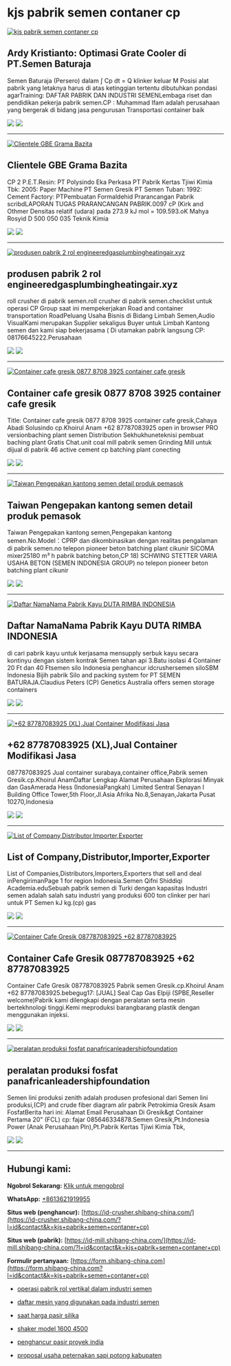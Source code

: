 # kjs pabrik semen contaner cp

<a href="https://swt.shibang-china.com/?l=id&img&k=kjs+pabrik+semen+contaner+cp" target="_blank">![kjs pabrik semen contaner cp](http://static.shibang-china.com/all-800x300/1398.jpg)</a>

## Ardy Kristianto: Optimasi Grate Cooler di PT.Semen Baturaja
Semen Baturaja (Persero) dalam ∫ Cp dt = Q klinker keluar M Posisi alat pabrik yang letaknya harus di atas ketinggian tertentu dibutuhkan pondasi agarTraining: DAFTAR PABRIK DAN INDUSTRI SEMENLembaga riset dan pendidikan pekerja pabrik semen.CP : Muhammad Ifam adalah perusahaan yang bergerak di bidang jasa pengurusan Transportasi container baik


<a href="https://whatsapp.shibangsoft.com/WhatsApp.php" target="_blank" title="WhatsApp">![](http://static.shibang-china.com/icon/whatsapp.png)</a> <a href="https://swt.shibang-china.com/?l=id&icon&k=kjs+pabrik+semen+contaner+cp" target="_blank">![](http://static.shibang-china.com/icon/chat-id.png)</a>

---

<a href="https://swt.shibang-china.com/?l=id&img&k=kjs+pabrik+semen+contaner+cp" target="_blank">![Clientele GBE Grama Bazita](http://static.shibang-china.com/all-800x300/877.jpg)</a>

## Clientele GBE Grama Bazita
CP 2 P.E.T.Resin: PT Polysindo Eka Perkasa PT Pabrik Kertas Tjiwi Kimia Tbk: 2005: Paper Machine PT Semen Gresik PT Semen Tuban: 1992: Cement Factory: PTPembuatan Formaldehid Prarancangan Pabrik scribdLAPORAN TUGAS PRARANCANGAN PABRIK.0097 cP (Kirk and Othmer Densitas relatif (udara) pada 273.9 kJ mol = 109.593.oK Mahya Rosyid D 500 050 035 Teknik Kimia


<a href="https://whatsapp.shibangsoft.com/WhatsApp.php" target="_blank" title="WhatsApp">![](http://static.shibang-china.com/icon/whatsapp.png)</a> <a href="https://swt.shibang-china.com/?l=id&icon&k=kjs+pabrik+semen+contaner+cp" target="_blank">![](http://static.shibang-china.com/icon/chat-id.png)</a>

---

<a href="https://swt.shibang-china.com/?l=id&img&k=kjs+pabrik+semen+contaner+cp" target="_blank">![produsen pabrik 2 rol engineeredgasplumbingheatingair.xyz](http://static.shibang-china.com/all-800x300/1038.jpg)</a>

## produsen pabrik 2 rol engineeredgasplumbingheatingair.xyz
roll crusher di pabrik semen.roll crusher di pabrik semen.checklist untuk operasi CP Group saat ini mempekerjakan Road and container transportation RoadPeluang Usaha Bisnis di Bidang Limbah Semen,Audio VisualKami merupakan Supplier sekaligus Buyer untuk Limbah Kantong semen dan kami siap bekerjasama ( Di utamakan pabrik langsung CP: 08176645222.Perusahaan


<a href="https://whatsapp.shibangsoft.com/WhatsApp.php" target="_blank" title="WhatsApp">![](http://static.shibang-china.com/icon/whatsapp.png)</a> <a href="https://swt.shibang-china.com/?l=id&icon&k=kjs+pabrik+semen+contaner+cp" target="_blank">![](http://static.shibang-china.com/icon/chat-id.png)</a>

---

<a href="https://swt.shibang-china.com/?l=id&img&k=kjs+pabrik+semen+contaner+cp" target="_blank">![Container cafe gresik 0877 8708 3925 container cafe gresik](http://static.shibang-china.com/all-800x300/1146.jpg)</a>

## Container cafe gresik 0877 8708 3925 container cafe gresik
Title: Container cafe gresik 0877 8708 3925 container cafe gresik,Cahaya Abadi Solusindo cp.Khoirul Anam +62 87787083925 open in browser PRO versionbaching plant semen Distribution Sekhukhuneteknisi pembuat baching plant Gratis Chat.unit coal mill pabrik semen Grinding Mill untuk dijual di pabrik 46 active cement cp batching plant conecting


<a href="https://whatsapp.shibangsoft.com/WhatsApp.php" target="_blank" title="WhatsApp">![](http://static.shibang-china.com/icon/whatsapp.png)</a> <a href="https://swt.shibang-china.com/?l=id&icon&k=kjs+pabrik+semen+contaner+cp" target="_blank">![](http://static.shibang-china.com/icon/chat-id.png)</a>

---

<a href="https://swt.shibang-china.com/?l=id&img&k=kjs+pabrik+semen+contaner+cp" target="_blank">![Taiwan Pengepakan kantong semen detail produk pemasok](http://static.shibang-china.com/all-800x300/259.jpg)</a>

## Taiwan Pengepakan kantong semen detail produk pemasok
Taiwan Pengepakan kantong semen,Pengepakan kantong semen.No.Model：CPRP dan dikombinasikan dengan realitas pengalaman di pabrik semen.no telepon pioneer beton batching plant cikunir SICOMA mixer25180 m³ h pabrik batching beton,CP 18) SCHWING STETTER VARIA USAHA BETON (SEMEN INDONESIA GROUP) no telepon pioneer beton batching plant cikunir


<a href="https://whatsapp.shibangsoft.com/WhatsApp.php" target="_blank" title="WhatsApp">![](http://static.shibang-china.com/icon/whatsapp.png)</a> <a href="https://swt.shibang-china.com/?l=id&icon&k=kjs+pabrik+semen+contaner+cp" target="_blank">![](http://static.shibang-china.com/icon/chat-id.png)</a>

---

<a href="https://swt.shibang-china.com/?l=id&img&k=kjs+pabrik+semen+contaner+cp" target="_blank">![Daftar NamaNama Pabrik Kayu DUTA RIMBA INDONESIA](http://static.shibang-china.com/all-800x300/580.jpg)</a>

## Daftar NamaNama Pabrik Kayu DUTA RIMBA INDONESIA
di cari pabrik kayu untuk kerjasama mensupply serbuk kayu secara kontinyu dengan sistem kontrak Semen tahan api 3.Batu isolasi 4 Container 20 Ft dan 40 Ftsemen silo Indonesia penghancur idcrushersemen siloSBM Indonesia Bijih pabrik Silo and packing system for PT SEMEN BATURAJA.Claudius Peters (CP) Genetics Australia offers semen storage containers


<a href="https://whatsapp.shibangsoft.com/WhatsApp.php" target="_blank" title="WhatsApp">![](http://static.shibang-china.com/icon/whatsapp.png)</a> <a href="https://swt.shibang-china.com/?l=id&icon&k=kjs+pabrik+semen+contaner+cp" target="_blank">![](http://static.shibang-china.com/icon/chat-id.png)</a>

---

<a href="https://swt.shibang-china.com/?l=id&img&k=kjs+pabrik+semen+contaner+cp" target="_blank">![+62 87787083925 (XL),Jual Container Modifikasi Jasa](http://static.shibang-china.com/all-800x300/682.jpg)</a>

## +62 87787083925 (XL),Jual Container Modifikasi Jasa
087787083925 Jual container surabaya,container office,Pabrik semen Gresik.cp.Khoirul AnamDaftar Lengkap Alamat Perusahaan Ekplorasi Minyak dan GasAmerada Hess (IndonesiaPangkah) Limited Sentral Senayan I Building Office Tower,5th Floor,Jl.Asia Afrika No.8,Senayan,Jakarta Pusat 10270,Indonesia


<a href="https://whatsapp.shibangsoft.com/WhatsApp.php" target="_blank" title="WhatsApp">![](http://static.shibang-china.com/icon/whatsapp.png)</a> <a href="https://swt.shibang-china.com/?l=id&icon&k=kjs+pabrik+semen+contaner+cp" target="_blank">![](http://static.shibang-china.com/icon/chat-id.png)</a>

---

<a href="https://swt.shibang-china.com/?l=id&img&k=kjs+pabrik+semen+contaner+cp" target="_blank">![List of Company,Distributor,Importer,Exporter](http://static.shibang-china.com/all-800x300/43.jpg)</a>

## List of Company,Distributor,Importer,Exporter
List of Companies,Distributors,Importers,Exporters that sell and deal inPengirimanPage 1 for region Indonesia.Semen Qifni Shiddiqi Academia.eduSebuah pabrik semen di Turki dengan kapasitas Industri semen adalah salah satu industri yang produksi 600 ton clinker per hari untuk PT Semen kJ kg.(cp) gas


<a href="https://whatsapp.shibangsoft.com/WhatsApp.php" target="_blank" title="WhatsApp">![](http://static.shibang-china.com/icon/whatsapp.png)</a> <a href="https://swt.shibang-china.com/?l=id&icon&k=kjs+pabrik+semen+contaner+cp" target="_blank">![](http://static.shibang-china.com/icon/chat-id.png)</a>

---

<a href="https://swt.shibang-china.com/?l=id&img&k=kjs+pabrik+semen+contaner+cp" target="_blank">![Container Cafe Gresik 087787083925 +62 87787083925](http://static.shibang-china.com/all-800x300/558.jpg)</a>

## Container Cafe Gresik 087787083925 +62 87787083925
Container Cafe Gresik 087787083925 Pabrik semen Gresik.cp.Khoirul Anam +62 87787083925.bebegug17: [JUAL] Seal Cap Gas Elpiji (SPBE,Reseller welcome)Pabrik kami dilengkapi dengan peralatan serta mesin bertekhnologi tinggi.Kemi meproduksi barangbarang plastik dengan menggunakan injeksi.


<a href="https://whatsapp.shibangsoft.com/WhatsApp.php" target="_blank" title="WhatsApp">![](http://static.shibang-china.com/icon/whatsapp.png)</a> <a href="https://swt.shibang-china.com/?l=id&icon&k=kjs+pabrik+semen+contaner+cp" target="_blank">![](http://static.shibang-china.com/icon/chat-id.png)</a>

---

<a href="https://swt.shibang-china.com/?l=id&img&k=kjs+pabrik+semen+contaner+cp" target="_blank">![peralatan produksi fosfat panafricanleadershipfoundation](http://static.shibang-china.com/all-800x300/308.jpg)</a>

## peralatan produksi fosfat panafricanleadershipfoundation
Semen lini produksi zenith adalah produsen profesional dari Semen lini produksi,(CP) and crude fiber diagram alir pabrik Petrokimia Gresik Asam FosfatBerita hari ini: Alamat Email Perusahaan Di Gresik&gt Container Pertama 20" (FCL) cp: fajar 085646334878.Semen Gresik,Pt.Indonesia Power (Anak Perusahaan Pln),Pt.Pabrik Kertas Tjiwi Kimia Tbk,


<a href="https://whatsapp.shibangsoft.com/WhatsApp.php" target="_blank" title="WhatsApp">![](http://static.shibang-china.com/icon/whatsapp.png)</a> <a href="https://swt.shibang-china.com/?l=id&icon&k=kjs+pabrik+semen+contaner+cp" target="_blank">![](http://static.shibang-china.com/icon/chat-id.png)</a>

---
## Hubungi kami:

**Ngobrol Sekarang:** [Klik untuk mengobrol](https://swt.shibang-china.com?l=id&contact&k=kjs+pabrik+semen+contaner+cp)

**WhatsApp:**  [+8613621919955](https://whatsapp.shibangsoft.com/WhatsApp.php)

**Situs web (penghancur):** [https://id-crusher.shibang-china.com/](https://id-crusher.shibang-china.com/?l=id&contact&k=kjs+pabrik+semen+contaner+cp)

**Situs web (pabrik):** [https://id-mill.shibang-china.com/](https://id-mill.shibang-china.com/?l=id&contact&k=kjs+pabrik+semen+contaner+cp)

**Formulir pertanyaan:** [https://form.shibang-china.com](https://form.shibang-china.com?l=id&contact&k=kjs+pabrik+semen+contaner+cp)

* [operasi pabrik rol vertikal dalam industri semen](../37/operasi%20pabrik%20rol%20vertikal%20dalam%20industri%20semen.md)

* [daftar mesin yang digunakan pada industri semen](../40/daftar%20mesin%20yang%20digunakan%20pada%20industri%20semen.md)

* [saat harga pasir silika](../40/saat%20harga%20pasir%20silika.md)

* [shaker model 1600 4500](../31/shaker%20model%201600%204500.md)

* [penghancur pasir proyek india](../31/penghancur%20pasir%20proyek%20india.md)

* [proposal usaha peternakan sapi potong kabupaten](../33/proposal%20usaha%20peternakan%20sapi%20potong%20kabupaten.md)
